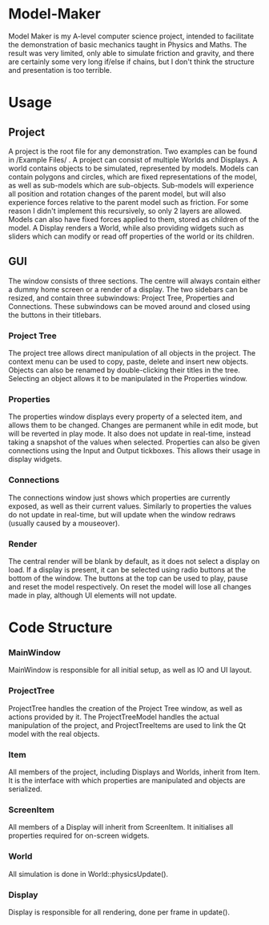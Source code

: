 # Model-Maker
Model Maker is my A-level computer science project, intended to facilitate the demonstration of basic mechanics taught in Physics and Maths. The result was very limited, only able to simulate friction and gravity, and there are certainly some very long if/else if chains, but I don't think the structure and presentation is too terrible.

# Usage
## Project
A project is the root file for any demonstration. Two examples can be found in /Example Files/ . A project can consist of multiple Worlds and Displays. A world contains objects to be simulated, represented by models. Models can contain polygons and circles, which are fixed representations of the model, as well as sub-models which are sub-objects. Sub-models will experience all position and rotation changes of the parent model, but will also experience forces relative to the parent model such as friction. For some reason I didn't implement this recursively, so only 2 layers are allowed. Models can also have fixed forces applied to them, stored as children of the model. A Display renders a World, while also providing widgets such as sliders which can modify or read off properties of the world or its children.
## GUI
The window consists of three sections. The centre will always contain either a dummy home screen or a render of a display. The two sidebars can be resized, and contain three subwindows: Project Tree, Properties and Connections. These subwindows can be moved around and closed using the buttons in their titlebars.
### Project Tree
The project tree allows direct manipulation of all objects in the project. The context menu can be used to copy, paste, delete and insert new objects. Objects can also be renamed by double-clicking their titles in the tree. Selecting an object allows it to be manipulated in the Properties window.
### Properties
The properties window displays every property of a selected item, and allows them to be changed. Changes are permanent while in edit mode, but will be reverted in play mode. It also does not update in real-time, instead taking a snapshot of the values when selected. Properties can also be given connections using the Input and Output tickboxes. This allows their usage in display widgets.
### Connections
The connections window just shows which properties are currently exposed, as well as their current values. Similarly to properties the values do not update in real-time, but will update when the window redraws (usually caused by a mouseover).
### Render
The central render will be blank by default, as it does not select a display on load. If a display is present, it can be selected using radio buttons at the bottom of the window. The buttons at the top can be used to play, pause and reset the model respectively. On reset the model will lose all changes made in play, although UI elements will not update.

# Code Structure
### MainWindow
MainWindow is responsible for all initial setup, as well as IO and UI layout.
### ProjectTree
ProjectTree handles the creation of the Project Tree window, as well as actions provided by it. The ProjectTreeModel handles the actual manipulation of the project, and ProjectTreeItems are used to link the Qt model with the real objects.
### Item
All members of the project, including Displays and Worlds, inherit from Item. It is the interface with which properties are manipulated and objects are serialized.
### ScreenItem
All members of a Display will inherit from ScreenItem. It initialises all properties required for on-screen widgets.
### World
All simulation is done in World::physicsUpdate().
### Display
Display is responsible for all rendering, done per frame in update().
